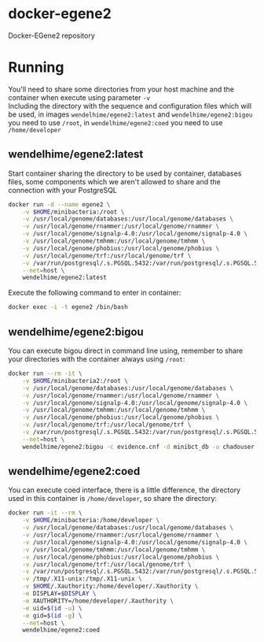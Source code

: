 # docker-egene2
Docker-EGene2 repository

# Running

You'll need to share some directories from your host machine and the container when execute using parameter `-v`<br />
Including the directory with the sequence and configuration files which will be used, in images `wendelhime/egene2:latest` and `wendelhime/egene2:bigou` you need to use `/root`, in `wendelhime/egene2:coed` you need to use `/home/developer`

## wendelhime/egene2:latest

Start container sharing the directory to be used by container, databases files, some components which we aren't allowed to share and the connection with your PostgreSQL 

```zsh
docker run -d --name egene2 \
    -v $HOME/minibacteria:/root \
    -v /usr/local/genome/databases:/usr/local/genome/databases \
    -v /usr/local/genome/rnammer:/usr/local/genome/rnammer \
    -v /usr/local/genome/signalp-4.0:/usr/local/genome/signalp-4.0 \
    -v /usr/local/genome/tmhmm:/usr/local/genome/tmhmm \
    -v /usr/local/genome/phobius:/usr/local/genome/phobius \
    -v /usr/local/genome/trf:/usr/local/genome/trf \
    -v /var/run/postgresql/.s.PGSQL.5432:/var/run/postgresql/.s.PGSQL.5432 \
    --net=host \
    wendelhime/egene2:latest
```

Execute the following command to enter in container:

```zsh
docker exec -i -t egene2 /bin/bash
```
## wendelhime/egene2:bigou

You can execute bigou direct in command line using, remember to share your directories with the container always using `/root`:

```zsh
docker run --rm -it \
    -v $HOME/minibacteria2:/root \
    -v /usr/local/genome/databases:/usr/local/genome/databases \
    -v /usr/local/genome/rnammer:/usr/local/genome/rnammer \
    -v /usr/local/genome/signalp-4.0:/usr/local/genome/signalp-4.0 \
    -v /usr/local/genome/tmhmm:/usr/local/genome/tmhmm \
    -v /usr/local/genome/phobius:/usr/local/genome/phobius \
    -v /usr/local/genome/trf:/usr/local/genome/trf \
    -v /var/run/postgresql/.s.PGSQL.5432:/var/run/postgresql/.s.PGSQL.5432 \
    --net=host \
    wendelhime/egene2:bigou -c evidence.cnf -d minibct_db -u chadouser -p egene_chado -h localhost -o output_dir
```

## wendelhime/egene2:coed

You can execute coed interface, there is a little difference, the directory used in this container is `/home/developer`, so share the directory:

```zsh
docker run -it --rm \
    -v $HOME/minibacteria:/home/developer \
    -v /usr/local/genome/databases:/usr/local/genome/databases \
    -v /usr/local/genome/rnammer:/usr/local/genome/rnammer \
    -v /usr/local/genome/signalp-4.0:/usr/local/genome/signalp-4.0 \
    -v /usr/local/genome/tmhmm:/usr/local/genome/tmhmm \
    -v /usr/local/genome/phobius:/usr/local/genome/phobius \
    -v /usr/local/genome/trf:/usr/local/genome/trf \
    -v /var/run/postgresql/.s.PGSQL.5432:/var/run/postgresql/.s.PGSQL.5432 \
    -v /tmp/.X11-unix:/tmp/.X11-unix \
    -v $HOME/.Xauthority:/home/developer/.Xauthority \
    -e DISPLAY=$DISPLAY \
    -e XAUTHORITY=/home/developer/.Xauthority \
    -e uid=$(id -u) \
    -e gid=$(id -g) \
    --net=host \
    wendelhime/egene2:coed
```            
